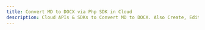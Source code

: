 ---title: Convert MD to DOCX via Php SDK in Clouddescription: Cloud APIs & SDKs to Convert MD to DOCX. Also Create, Edit & Render Microsoft Word & OpenOffice documents in the Cloud.---
